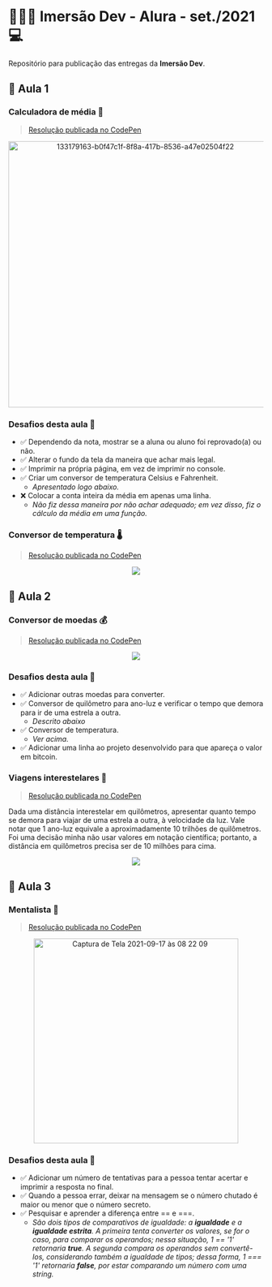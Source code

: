 # 👨🏻‍💻 Imersão Dev - Alura - set./2021 💻

Repositório para publicação das entregas da **Imersão Dev**.

## 🤿 Aula 1

### Calculadora de média 🧮

> [Resolução publicada no CodePen](https://codepen.io/b1r4n3v35/full/rNwwqQR)

<p align="center"><img width="525" alt="133179163-b0f47c1f-8f8a-417b-8536-a47e02504f22" src="https://user-images.githubusercontent.com/83148400/133252127-f8c6c270-fe6d-4d84-94d6-869288f93811.png"></p>

### Desafios desta aula 🤔

- ✅ Dependendo da nota, mostrar se a aluna ou aluno foi reprovado(a) ou não.
- ✅ Alterar o fundo da tela da maneira que achar mais legal.
- ✅ Imprimir na própria página, em vez de imprimir no console.
- ✅ Criar um conversor de temperatura Celsius e Fahrenheit.
    - _Apresentado logo abaixo._
- ❌ Colocar a conta inteira da média em apenas uma linha.
    - _Não fiz dessa maneira por não achar adequado; em vez disso, fiz o cálculo da média em uma função._

### Conversor de temperatura 🌡️

> [Resolução publicada no CodePen](https://codepen.io/b1r4n3v35/full/XWgamZb)

<p align="center"><img src="https://user-images.githubusercontent.com/83148400/133280471-d524075d-e63b-49a1-b4d4-7e5aa7be49d4.png"></p>

## 🤿 Aula 2

### Conversor de moedas 💰

> [Resolução publicada no CodePen](https://codepen.io/b1r4n3v35/full/yLXzYLq)

<p align="center"><img src="https://user-images.githubusercontent.com/83148400/133340512-bff3cf72-f915-4541-9eff-20512697f688.png"></p>

### Desafios desta aula 🤔

- ✅ Adicionar outras moedas para converter.
- ✅ Conversor de quilômetro para ano-luz e verificar o tempo que demora para ir de uma estrela a outra.
    - _Descrito abaixo_
- ✅ Conversor de temperatura.
    - _Ver acima._
- ✅ Adicionar uma linha ao projeto desenvolvido para que apareça o valor em bitcoin.

### Viagens interestelares 🌟

> [Resolução publicada no CodePen](https://codepen.io/b1r4n3v35/full/qBjPxKg)

Dada uma distância interestelar em quilômetros, apresentar quanto tempo se demora para viajar de uma estrela a outra, à velocidade da luz. Vale notar que 1 ano-luz equivale a aproximadamente 10 trilhões de quilômetros. Foi uma decisão minha não usar valores em notação científica; portanto, a distância em quilômetros precisa ser de 10 milhões para cima.

<p align="center"><img src="https://user-images.githubusercontent.com/83148400/133350092-287b39c4-d4b6-4de2-bb33-ab19665fec67.png"></p>

## 🤿 Aula 3

### Mentalista 💭

> [Resolução publicada no CodePen](https://codepen.io/b1r4n3v35/full/wvepaGb)

<p align="center"><img width="404" alt="Captura de Tela 2021-09-17 às 08 22 09" src="https://user-images.githubusercontent.com/83148400/133774515-cdda17e2-f267-483b-bbb7-bac3746708ad.png"></p>

### Desafios desta aula 🤔

- ✅ Adicionar um número de tentativas para a pessoa tentar acertar e imprimir a resposta no final.
- ✅ Quando a pessoa errar, deixar na mensagem se o número chutado é maior ou menor que o número secreto.
- ✅ Pesquisar e aprender a diferença entre == e ===.
    - _São dois tipos de comparativos de igualdade: a **igualdade** e a **igualdade estrita**. A primeira tenta converter os valores, se for o caso, para comparar os operandos; nessa situação, 1 == '1' retornaria **true**. A segunda compara os operandos sem convertê-los, considerando também a igualdade de tipos; dessa forma, 1 === '1' retornaria **false**, por estar comparando um número com uma string._
